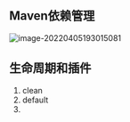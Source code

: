 ## Maven依赖管理

![image-20220405193015081](https://s2.loli.net/2022/04/05/Qrq9Akzsv4ebycV.png)

## 生命周期和插件

1. clean
2. default
3. 